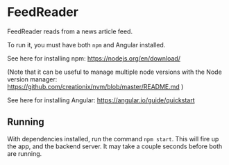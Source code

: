 # FeedReader
FeedReader reads from a news article feed. 

To run it, you must have both `npm` and Angular installed.

See here for installing npm: https://nodejs.org/en/download/

(Note that it can be useful to manage multiple node versions with the Node version manager: https://github.com/creationix/nvm/blob/master/README.md )

See here for installing Angular: https://angular.io/guide/quickstart 

## Running

With dependencies installed, run the command `npm start`. This will fire up the app, and the backend server. It may take a couple seconds before both are running.